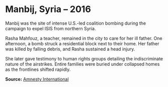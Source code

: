 # Manbij, Syria – 2016

Manbij was the site of intense U.S.-led coalition bombing during the campaign to expel ISIS from northern Syria.

Rasha Mahfouz, a teacher, remained in the city to care for her ill father. One afternoon, a bomb struck a residential block next to their home. Her father was killed by falling debris, and Rasha sustained a head injury.

She later gave testimony to human rights groups detailing the indiscriminate nature of the airstrikes. Entire families were buried under collapsed homes as the frontlines shifted rapidly.

**Source:** [Amnesty International](https://www.amnesty.org/en/latest/news/2018/03/syria-us-led-coalition-admissions/)